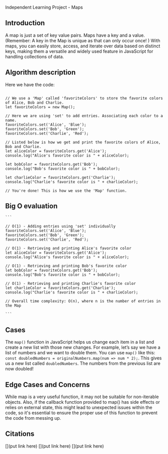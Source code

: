 Independent Learning Project - Maps

Introduction
----------------

A map is just a set of key value pairs. Maps have a key and a value. (Remember:  A key in the Map is unique as that can only occur once! ) With maps, you can easily store, access, and iterate over data based on distinct keys, making them a versatile and widely used feature in JavaScript for handling collections of data.

Algorithm description
--------------------------
Here we have the code:

````

// We use a 'Map' called 'favoriteColors' to store the favorite colors of Alice, Bob and Charlie.
let favoriteColors = new Map();

// Here we are using 'set' to add entries. Associating each color to a name.
favoriteColors.set('Alice', 'Blue');
favoriteColors.set('Bob', 'Green');
favoriteColors.set('Charlie', 'Red');

// Listed below is how we get and print the favorite colors of Alice, Bob and Charlie.
let aliceColor = favoriteColors.get('Alice');
console.log("Alice's favorite color is " + aliceColor);

let bobColor = favoriteColors.get('Bob');
console.log("Bob's favorite color is " + bobColor);

let charlieColor = favoriteColors.get('Charlie');
console.log("Charlie's favorite color is " + charlieColor);

// You're done! This is how we use the 'Map' function.

````

Big O evaluation
----------------

````
```

// O(1) - Adding entries using 'set' individually
favoriteColors.set('Alice', 'Blue');
favoriteColors.set('Bob', 'Green');
favoriteColors.set('Charlie', 'Red');

// O(1) - Retrieving and printing Alice's favorite color
let aliceColor = favoriteColors.get('Alice');
console.log("Alice's favorite color is " + aliceColor);

// O(1) - Retrieving and printing Bob's favorite color
let bobColor = favoriteColors.get('Bob');
console.log("Bob's favorite color is " + bobColor);

// O(1) - Retrieving and printing Charlie's favorite color
let charlieColor = favoriteColors.get('Charlie');
console.log("Charlie's favorite color is " + charlieColor);

// Overall time complexity: O(n), where n is the number of entries in the Map

```
````


Cases
------

 The `map()` function in JavaScript helps us change each item in a list and create a new list with those new changes. For example, let’s say we have a list of numbers and we want to double them. You can use `map()` like this: `const doubledNumbers = originalNumbers.map(num => num * 2);`. This gives us a new list called `doubledNumbers`. The numbers from the previous list are now doubled!


Edge Cases and Concerns
------------------------

While map is a very useful function, it may not be suitable for non-iterable objects. Also, if the callback function provided to map() has side effects or relies on external state, this might lead to unexpected issues within the code, so it's essential to ensure the proper use of this function to prevent the code from messing up.


Citations
-----------
[](put link here)
[](put link here)
[](put link here)
